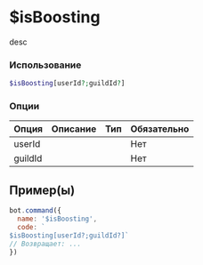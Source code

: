 # $isBoosting
desc
### Использование
```php
$isBoosting[userId?;guildId?]
```

### Опции

| Опция | Описание | Тип | Обязательно |
|--------|-------------|------|----------|
| userId |  |  | Нет | 
| guildId |  |  | Нет | 
## Пример(ы)

```javascript
bot.command({
  name: '$isBoosting',
  code: `
$isBoosting[userId?;guildId?]`
// Возвращает: ...
})
```